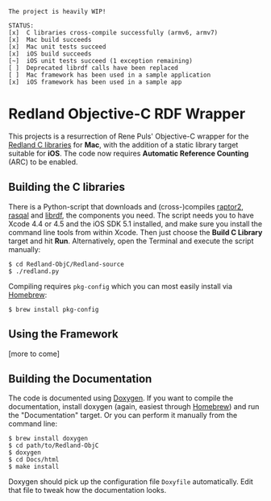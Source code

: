     The project is heavily WIP!
    
    STATUS:
    [x]  C libraries cross-compile successfully (armv6, armv7)
    [x]  Mac build succeeds
    [x]  Mac unit tests succeed
    [x]  iOS build succeeds
    [~]  iOS unit tests succeed (1 exception remaining)
    [ ]  Deprecated librdf calls have been replaced
    [ ]  Mac framework has been used in a sample application
    [x]  iOS framework has been used in a sample app


Redland Objective-C RDF Wrapper
===============================

This projects is a resurrection of Rene Puls' Objective-C wrapper for the [Redland C libraries][redland] for **Mac**, with the addition of a static library target suitable for **iOS**. The code now requires **Automatic Reference Counting** (ARC) to be enabled.


Building the C libraries
------------------------

There is a Python-script that downloads and (cross-)compiles [raptor2], [rasqal] and [librdf][redland], the components you need. The script needs you to have Xcode 4.4 or 4.5 and the iOS SDK 5.1 installed, and make sure you install the command line tools from within Xcode. Then just choose the **Build C Library** target and hit **Run**. Alternatively, open the Terminal and execute the script manually:

    $ cd Redland-ObjC/Redland-source
    $ ./redland.py

Compiling requires `pkg-config` which you can most easily install via [Homebrew][]:

    $ brew install pkg-config


Using the Framework
-------------------

[more to come]


Building the Documentation
--------------------------

The code is documented using [Doxygen]. If you want to compile the documentation, install doxygen (again, easiest through [Homebrew]) and run the "Documentation" target. Or you can perform it manually from the command line:

    $ brew install doxygen
	$ cd path/to/Redland-ObjC
	$ doxygen
	$ cd Docs/html
	$ make install

Doxygen should pick up the configuration file `Doxyfile` automatically. Edit that file to tweak how the documentation looks.


[redland]: http://librdf.org/
[raptor2]: http://librdf.org/raptor/
[rasqal]: http://librdf.org/rasqal/
[homebrew]: http://mxcl.github.com/homebrew/
[doxygen]: http://www.stack.nl/~dimitri/doxygen/
